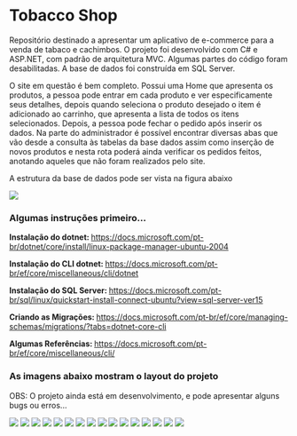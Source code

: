 <h1>Tobacco Shop</h1>

<p>Repositório destinado a apresentar um aplicativo de e-commerce para a venda de 
    tabaco e cachimbos. O projeto foi desenvolvido com C# e ASP.NET, com padrão de 
    arquitetura MVC. Algumas partes do código foram desabilitadas. A base de dados foi 
    construída em SQL Server.</p>

<p>O site em questão é bem completo. Possui uma Home que apresenta os produtos, 
    a pessoa pode entrar em cada produto e ver especificamente seus detalhes, depois 
    quando seleciona o produto desejado o item é adicionado ao carrinho, que apresenta 
    a lista de todos os itens selecionados. Depois, a pessoa pode fechar o pedido 
    após inserir os dados. Na parte do administrador é possível encontrar diversas 
    abas que vão desde a consulta às tabelas da base dados assim como inserção de novos
     produtos e nesta rota poderá ainda verificar os pedidos feitos, anotando aqueles que não 
     foram realizados pelo site. </p>

<p>A estrutura da base de dados pode ser vista na figura abaixo</p>

<img src="imgs/fig16.png">

<h3> Algumas instruções primeiro...</h3>

<p><b>Instalação do dotnet: </b><a href="https://docs.microsoft.com/pt-br/dotnet/core/install/linux-package-manager-ubuntu-2004">https://docs.microsoft.com/pt-br/dotnet/core/install/linux-package-manager-ubuntu-2004</a></p>
<p><b>Instalação do CLI dotnet: </b><a href="https://docs.microsoft.com/pt-br/ef/core/miscellaneous/cli/dotnet">https://docs.microsoft.com/pt-br/ef/core/miscellaneous/cli/dotnet</a></p>
<p><b>Instalação do SQL Server: </b><a href="https://docs.microsoft.com/pt-br/sql/linux/quickstart-install-connect-ubuntu?view=sql-server-ver15">https://docs.microsoft.com/pt-br/sql/linux/quickstart-install-connect-ubuntu?view=sql-server-ver15</a></p>
<p><b>Criando as Migrações: </b><a href="https://docs.microsoft.com/pt-br/ef/core/managing-schemas/migrations/?tabs=dotnet-core-cli">https://docs.microsoft.com/pt-br/ef/core/managing-schemas/migrations/?tabs=dotnet-core-cli</a></p>
<p><b>Algumas Referências: </b><a href="https://docs.microsoft.com/pt-br/ef/core/miscellaneous/cli/">https://docs.microsoft.com/pt-br/ef/core/miscellaneous/cli/</a></p>

<h3>As imagens abaixo mostram o layout do projeto</h3>

<p>OBS: O projeto ainda está em desenvolvimento, e pode apresentar alguns bugs ou erros...</p>

<img src="imgs/fig1.png">
<img src="imgs/fig2.png">
<img src="imgs/fig3.png">
<img src="imgs/fig17.png">
<img src="imgs/fig4.png">
<img src="imgs/fig5.png">
<img src="imgs/fig6.png">
<img src="imgs/fig7.png">
<img src="imgs/fig8.png">
<img src="imgs/fig9.png">
<img src="imgs/fig10.png">
<img src="imgs/fig11.png">
<img src="imgs/fig12.png">
<img src="imgs/fig13.png">
<img src="imgs/fig14.png">
<img src="imgs/fig15.png">
